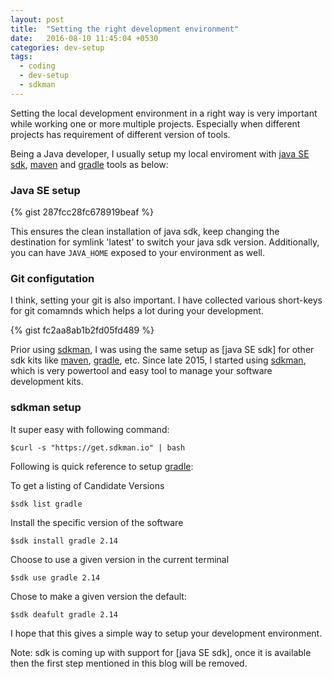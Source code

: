 ```yaml
---
layout: post
title:  "Setting the right development environment"
date:   2016-08-10 11:45:04 +0530
categories: dev-setup
tags:
  - coding
  - dev-setup
  - sdkman
---
```


Setting the local development environment in a right way is very important while working one or more multiple projects. Especially when different projects has requirement of different version of tools. 
 
Being a Java developer, I usually setup my local enviroment with [java SE sdk][java-se-sdk], [maven] and [gradle] tools as below: 

### Java SE setup

{% gist 287fcc28fc678919beaf %}

This ensures the clean installation of java sdk, keep changing the destination for symlink 'latest' to switch your java sdk version. Additionally, you can have ```JAVA_HOME``` exposed to your environment as well.

### Git configutation

I think, setting your git is also important. I have collected various short-keys for git comamnds which helps a lot during your development.

{% gist fc2aa8ab1b2fd05fd489 %}

Prior using [sdkman], I was using the same setup as [java SE sdk] for other sdk kits like [maven], [gradle], etc. Since late 2015, I started using [sdkman], which is very powertool and easy tool to manage your software development kits.

### sdkman setup

It super easy with following command:

```$curl -s "https://get.sdkman.io" | bash```

Following is quick reference to setup [gradle]:

To get a listing of Candidate Versions

```
$sdk list gradle
```

Install the specific version of the software

```
$sdk install gradle 2.14
```
Choose to use a given version in the current terminal

```
$sdk use gradle 2.14
```

Chose to make a given version the default:

```
$sdk deafult gradle 2.14
```

I hope that this gives a simple way to setup your development environment. 

Note: sdk is coming up with support for [java SE sdk], once it is available then the first step mentioned in this blog will be removed.



[java-se-sdk]: http://www.oracle.com/technetwork/java/javase/downloads/index.html
[maven]: https://maven.apache.org/
[gradle]: https://gradle.org/
[sdkman]: http://sdkman.io/


